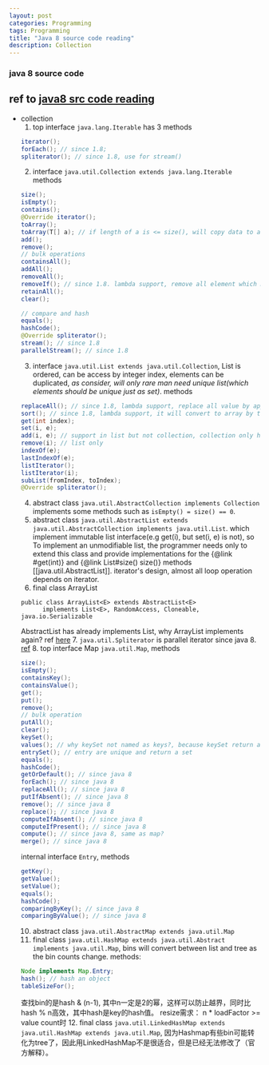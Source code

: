 ```yaml
---
layout: post
categories: Programming
tags: Programming
title: "Java 8 source code reading"
description: Collection
---
```


### java 8 source code

## ref to [java8 src code reading](https://www.cnblogs.com/joemsu/p/7667509.html)

- collection
  1. top interface `java.lang.Iterable` has 3 methods 
  ```  java
  iterator();
  forEach(); // since 1.8;
  spliterator(); // since 1.8, use for stream()
  ```
  2. interface `java.util.Collection extends java.lang.Iterable` methods
  ``` java
  size();
  isEmpty();
  contains();
  @Override iterator();
  toArray();
  toArray(T[] a); // if length of a is <= size(), will copy data to a, then return a; else will new a array and copy data to it then return it.
  add();
  remove();
  // bulk operations
  containsAll();
  addAll();
  removeAll();
  removeIf(); // since 1.8. lambda support, remove all element which meet the condition
  retainAll();
  clear();

  // compare and hash
  equals();
  hashCode();
  @Override spliterator();
  stream(); // since 1.8
  parallelStream(); // since 1.8
  ```
  3. interface `java.util.List extends java.util.Collection`, List is ordered, can be access by integer index, elements can be duplicated, *as consider, will only rare man need unique list(which elements should be unique just as set)*. methods
  ``` java
  replaceAll(); // since 1.8, lambda support, replace all value by apply function on original value
  sort(); // since 1.8, lambda support, it will convert to array by toArray(), then sort the Object Array, at last replace elements will the sorted object
  get(int index);
  set(i, e);
  add(i, e); // support in list but not collection, collection only has add(e)
  remove(i); // list only
  indexOf(e);
  lastIndexOf(e);
  listIterator();
  listIterator(i);
  subList(fromIndex, toIndex);
  @Override spliterator();
  ```
  4. abstract class `java.util.AbstractCollection implements Collection` implements some methods such as `isEmpty() = size() == 0`.
  5. abstract class `java.util.AbstractList extends java.util.AbstractCollection implements java.util.List`. which implement immutable list interface(e.g get(i), but set(i, e) is not), so To implement an unmodifiable list, the programmer needs only to extend this class and provide implementations for the {@link #get(int)} and {@link List#size() size()} methods [[java.util.AbstractList]]. iterator's design, almost all loop operation depends on iterator.
  6. final class ArrayList
  ```
  public class ArrayList<E> extends AbstractList<E>
        implements List<E>, RandomAccess, Cloneable, java.io.Serializable 
  ``` 
  AbstractList has already implements List, why ArrayList implements again? ref [here](https://stackoverflow.com/questions/3854748/why-do-many-collection-classes-in-java-extend-the-abstract-class-and-implement-t)
  7. `java.util.Spliterator` is parallel iterator since java 8. [ref](https://blog.csdn.net/lh513828570/article/details/56673804)
  8. top interface Map `java.util.Map`, methods
  ``` java
  size();
  isEmpty();
  containsKey();
  containsValue();
  get();
  put();
  remove();
  // bulk operation
  putAll();
  clear();
  keySet();
  values(); // why keySet not named as keys?, because keySet return a Set(keys are unique) and values return a collection(values can be duplicate)
  entrySet(); // entry are unique and return a set
  equals();
  hashCode();
  getOrDefault(); // since java 8
  forEach(); // since java 8
  replaceAll(); // since java 8
  putIfAbsent(); // since java 8
  remove(); // since java 8
  replace(); // since java 8
  computeIfAbsent(); // since java 8
  computeIfPresent(); // since java 8
  compute(); // since java 8, same as map?
  merge(); // since java 8
  ```
  internal interface `Entry`, methods
  ``` java
  getKey();
  getValue();
  setValue();
  equals();
  hashCode();
  comparingByKey(); // since java 8
  comparingByValue(); // since java 8
  ```
  10. abstract class `java.util.AbstractMap extends java.util.Map`
  11. final class `java.util.HashMap extends java.util.Abstract implements java.util.Map`, bins will convert between list and tree as the bin counts change. methods:
  ``` java
  Node implements Map.Entry;
  hash(); // hash an object
  tableSizeFor();
  ```
  查找bin的是hash & (n-1), 其中n一定是2的幂，这样可以防止越界，同时比hash % n高效，其中hash是key的hash值。
  resize需求： n * loadFactor >= value count时
  12. final class `java.util.LinkedHashMap extends java.util.HashMap extends java.util.Map`, 因为Hashmap有些bin可能转化为tree了，因此用LinkedHashMap不是很适合，但是已经无法修改了（官方解释）。






